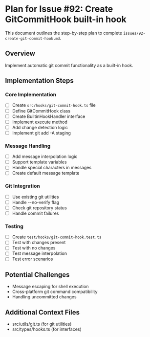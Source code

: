 # Plan for Issue #92: Create GitCommitHook built-in hook

This document outlines the step-by-step plan to complete `issues/92-create-git-commit-hook.md`.

## Overview
Implement automatic git commit functionality as a built-in hook.

## Implementation Steps

### Core Implementation
- [ ] Create `src/hooks/git-commit-hook.ts` file
- [ ] Define GitCommitHook class
- [ ] Create BuiltinHookHandler interface
- [ ] Implement execute method
- [ ] Add change detection logic
- [ ] Implement git add -A staging

### Message Handling
- [ ] Add message interpolation logic
- [ ] Support template variables
- [ ] Handle special characters in messages
- [ ] Create default message template

### Git Integration
- [ ] Use existing git utilities
- [ ] Handle --no-verify flag
- [ ] Check git repository status
- [ ] Handle commit failures

### Testing
- [ ] Create `test/hooks/git-commit-hook.test.ts`
- [ ] Test with changes present
- [ ] Test with no changes
- [ ] Test message interpolation
- [ ] Test error scenarios

## Potential Challenges
- Message escaping for shell execution
- Cross-platform git command compatibility
- Handling uncommitted changes

## Additional Context Files
- src/utils/git.ts (for git utilities)
- src/types/hooks.ts (for interfaces)